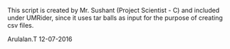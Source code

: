 This script is created by Mr. Sushant (Project Scientist - C) and included under 
UMRider, since it uses tar balls as input for the purpose of creating csv files.

Arulalan.T
12-07-2016

